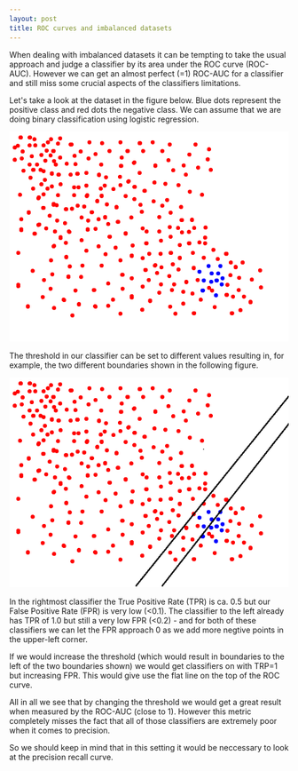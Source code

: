```yaml
---
layout: post
title: ROC curves and imbalanced datasets
---
```


When dealing with imbalanced datasets it can be tempting to take the usual approach and judge a classifier by its area under the ROC curve (ROC-AUC). However we can get an almost perfect (=1) ROC-AUC for a classifier and still miss some crucial aspects of the classifiers limitations. 

Let's take a look at the dataset in the figure below. Blue dots represent the positive class and red dots the negative class. We can assume that we are doing binary classification using logistic regression. 

![imbalanced dataset and boundaries](/images/imbalanced_DS.png)


The threshold in our classifier can be set to different values resulting in, for example, the two different boundaries shown in the following figure. 

![imbalanced dataset and boundaries](/images/imbalanced_DS_boundaries2.png)


In the rightmost classifier the True Positive Rate (TPR) is ca. 0.5 but our False Positive Rate (FPR) is very low (<0.1). 
The classifier to the left already has TPR of 1.0 but still a very low FPR (<0.2) - and for both of these classifiers we can let the FPR approach 0 as we add more negtive points in the upper-left corner. 

If we would increase the threshold (which would result in boundaries to the left of the two boundaries shown) we would get classifiers on with TRP=1 but increasing FPR. This would give use the flat line on the top of the ROC curve.


All in all we see that by changing the threshold we would get a great result when measured by the ROC-AUC (close to 1). However this metric completely misses the fact that all of those classifiers are extremely poor when it comes to precision.

So we should keep in mind that in this setting it would be neccessary to look at the precision recall curve.


